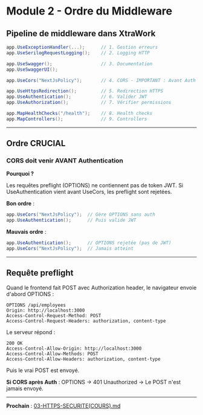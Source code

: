 # Module 2 - Ordre du Middleware

## Pipeline de middleware dans XtraWork

```csharp
app.UseExceptionHandler(...);      // 1. Gestion erreurs
app.UseSerilogRequestLogging();    // 2. Logging HTTP

app.UseSwagger();                  // 3. Documentation
app.UseSwaggerUI();

app.UseCors("NextJsPolicy");       // 4. CORS - IMPORTANT : Avant Auth

app.UseHttpsRedirection();         // 5. Redirection HTTPS
app.UseAuthentication();           // 6. Valider JWT
app.UseAuthorization();            // 7. Vérifier permissions

app.MapHealthChecks("/health");    // 8. Health checks
app.MapControllers();              // 9. Controllers
```

---

## Ordre CRUCIAL

### CORS doit venir AVANT Authentication

**Pourquoi ?**

Les requêtes preflight (OPTIONS) ne contiennent pas de token JWT. Si UseAuthentication vient avant UseCors, les preflight sont rejetées.

**Bon ordre** :
```csharp
app.UseCors("NextJsPolicy");  // Gère OPTIONS sans auth
app.UseAuthentication();      // Puis valide JWT
```

**Mauvais ordre** :
```csharp
app.UseAuthentication();      // OPTIONS rejetée (pas de JWT)
app.UseCors("NextJsPolicy");  // Jamais atteint
```

---

## Requête preflight

Quand le frontend fait POST avec Authorization header, le navigateur envoie d'abord OPTIONS :

```
OPTIONS /api/employees
Origin: http://localhost:3000
Access-Control-Request-Method: POST
Access-Control-Request-Headers: authorization, content-type
```

Le serveur répond :
```
200 OK
Access-Control-Allow-Origin: http://localhost:3000
Access-Control-Allow-Methods: POST
Access-Control-Allow-Headers: authorization, content-type
```

Puis le vrai POST est envoyé.

**Si CORS après Auth** : OPTIONS → 401 Unauthorized → Le POST n'est jamais envoyé.

---

**Prochain** : [03-HTTPS-SECURITE(COURS).md](./03-HTTPS-SECURITE(COURS).md)

